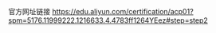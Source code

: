 官方网址链接
https://edu.aliyun.com/certification/acp01?spm=5176.11999222.1216633.4.4783ff1264YEez#step=step2